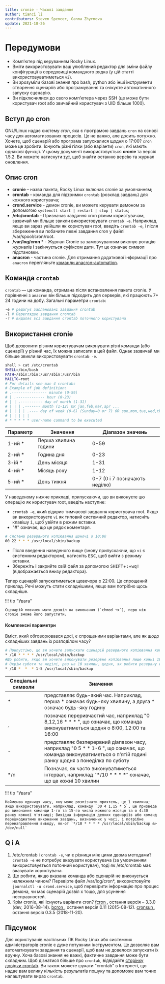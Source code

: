 ```yaml
---
title: cronie - Часові завдання
author: tianci li
contributors: Steven Spencer, Ganna Zhyrnova
update: 2021-10-26
---
```


# Передумови

* Комп’ютер під керуванням Rocky Linux.
* Вміти використовувати ваш улюблений редактор для зміни файлу конфігурації в середовищі командного рядка (у цій статті використовуватиметься `vi`).
* Ви зрозуміли базові знання про bash, python або інші інструменти створення сценаріїв або програмування та очікуєте автоматичного запуску сценарію.
* Ви підключилися до свого комп’ютера через SSH (це може бути користувач root або звичайний користувач з UID більше 1000).

## Вступ до cron

GNU/Linux надає систему *cron*, яка є програмою завдань `cron` на основі часу для автоматизованих процесів. Це не важко, але досить потужно. Хочете, щоб сценарій або програма запускалися щодня о 17:00? `cron` може це зробити. Існують різні гілки (або варіанти) `cron`, які мають однакові функції. У цьому документі використовується **cronie** та версія 1.5.2. Ви можете натиснути [тут](https://github.com/cronie-crond/cronie), щоб знайти останню версію та журнал оновлення.

## Опис cron

*  **cronie** – назва пакета, Rocky Linux включає cronie за умовчанням;
*  **crontab** – команда для підтримки `crontab` (розклад завдань) для кожного користувача;
*  **crond.service** - демон cronie, ви можете керувати демоном за допомогою `systemctl start | restart | stop | status`;
*  **/etc/crontab** - Призначає завдання cron різним користувачам, зазвичай ми більше звикли використовувати `crontab -e`. Наприклад, якщо ви зараз увійшли як користувач root, введіть `crontab -e`, і після збереження ви побачите певні завдання cron у файлі /var/spool/cron/root.
*  **/var/log/cron** \* - Журнал Cronie за замовчуванням виконує ротацію журналів і закінчується суфіксом дати. Тут це означає символ підстановки.
*  **anacron** - частина cronie. Для отримання додаткової інформації про `anacron` перегляньте [команди anacron-automation](anacron.md).

## Команда `crontab`

`crontab` — це команда, отримана після встановлення пакета cronie. У порівнянні з `anacron` він більше підходить для серверів, які працюють 7\* 24 години на добу. Загальні параметри `crontab`:

```bash
-e # редагує заплановані завдання crontab
-l # Переглядає завдання crontab
-r # видаляє всі завдання crontab поточного користувача
```

## Використання cronie

Щоб дозволити різним користувачам виконувати різні команди (або сценарії) у різний час, їх можна записати в цей файл. Однак зазвичай ми більше звикли використовувати `crontab -e`.

```bash
shell > cat /etc/crontab
SHELL=/bin/bash
PATH=/sbin:/bin:/usr/sbin:/usr/bin
MAILTO=root
# For details see man 4 crontabs
# Example of job definition:
# .---------------- minute (0-59)
# | .------------- hour (0-23)
# | | .---------- day of month (1-31)
# | | | .------- month (1-12) OR jan,feb,mar,apr ...
# | | | | .---- day of week (0-6) (Sunday=0 or 7) OR sun,mon,tue,wed,thu,fri,sat
# | | | | |
# * * * * * user-name command to be executed
```

| Параметр  | Значення             | Діапазон значень              |
| --------- | -------------------- | ----------------------------- |
| 1-ий \* | Перша хвилина години | 0-59                          |
| 2-ий \* | Година дня           | 0-23                          |
| 3-ій \* | День місяця          | 1-31                          |
| 4-ий \* | Місяць року          | 1-12                          |
| 5-ий \* | День тижня           | 0-7 (0 і 7 позначають неділю) |

У наведеному нижче прикладі, припускаючи, що ви виконуєте цю операцію як користувач root, введіть наступне:

* `crontab -e`, який відкриє тимчасові завдання користувача root. Якщо ви використовуєте `vi` як типовий системний редактор, натисніть клавішу <kbd>i</kbd>, щоб увійти в режим вставки.
* "#" означає, що це рядок коментаря.

```bash
# Система резервного копіювання щоночі о 10:00
00 22 * * * /usr/local/sbin/backup
```

* Після введення наведеного вище (знову припускаючи, що `vi` є системним редактором), натисніть <kbd>ESC</kbd>, щоб вийти з режиму вставки.
* Збережіть і закрийте свій файл за допомогою <kbd>SHIFT</kbd>+<kbd>:</kbd>+<kbd>wq!</kbd> (відображається внизу редактора).

Тепер сценарій запускатиметься щовечора о 22:00. Це спрощений приклад. Речі можуть стати складнішими, якщо вам потрібно щось складніше.

!!! tip "Увага"

    Сценарій повинен мати дозвіл на виконання (`chmod +x`), перш ніж cronie зможе його запустити.

#### Комплексні параметри

Вміст, який обговорювався досі, є спрощеними варіантами, але як щодо складніших завдань із розподілом часу?

```bash
# Припустімо, що ви хочете запускати сценарій резервного копіювання кожні 10 хвилин (проте це може бути непрактично, це лише приклад!) Впродовж дня. Для цього буде написано наступне:
* /10 * * * * /usr/local/sbin/backup
#Що робити, якщо ви хочете виконувати резервне копіювання лише кожні 10 хвилин у понеділок, середу та п’ятницю? * /10 * * * 1,3,5 /usr/local/sbin/backup
# Окрім суботи та неділі, раз на 10 хвилин, щодня, як робити резервну копію?
* /10 *  *  * 1-5 /usr/local/sbin/backup
```

| Спеціальні символи | Значення                                                                                                                                                      |
| ------------------ | ------------------------------------------------------------------------------------------------------------------------------------------------------------- |
| *                  | представляє будь-який час. Наприклад, перша * означає будь-яку хвилину, а друга * означає будь-яку годину                                                   |
| ,                  | позначає переривчастий час, наприклад "0 8,12,16 * * * ", що означає, що команда виконуватиметься щодня о 8:00, 12:00 та 16:00                              |
| -                  | представляє безперервний діапазон часу, наприклад "0 5 * * 1-6 ", що означає, що команда виконуватиметься о п'ятій годині ранку щодня з понеділка по суботу |
| */n                | Позначає, як часто виконуватиметься інтервал, наприклад "*/10 * * * *" означає, що це кожні 10 хвилин                                                     |

!!! tip "Увага"

    Найменша одиниця часу, яку може розпізнати приятель, це 1 хвилина; якщо використовувати, наприклад, команду `30 4 1,15 * 5`, це призведе до виконання команди 1-го та 15-го числа кожного місяця та о 4:30 ранку кожної п'ятниці; Вихідна інформація деяких сценаріїв або команд перешкоджатиме виконанню завдань, визначених у часі, і потрібне перенаправлення виводу, як-от `*/10 * * * * /usr/local/sbin/backup &> /dev/null`

## Q і A

1. /etc/crontab і `crontab -e`, чи є різниця між цими двома методами? `crontab -e` не потребує вказувати користувача (за умовчанням використовується поточний користувач), тоді як /etc/crontab має вказувати користувача.
2. Що робити, якщо вказана команда або сценарій не виконується належним чином? Перевірте файл /var/log/cron*, використовуйте `journalctl -u crond.service`, щоб перевірити інформацію про процес демона, чи має сценарій дозвіл x тощо, для усунення несправностей.
3. Крім cronie, які існують варіанти cron? [ fcron ](http://fcron.free.fr/), остання версія – 3.3.0 (dev, 2016-08-14). [ bcron ](http://untroubled.org/bcron/), остання версія 0.11 (2015-08-12). [ cronsun ](https://github.com/shunfei/cronsun), остання версія 0.3.5 (2018-11-20).

## Підсумок

Для користувачів настільних ПК Rocky Linux або системних адміністраторів cronie є дуже потужним інструментом. Це дозволяє вам автоматизувати завдання та сценарії, щоб вам не довелося запускати їх вручну. Хоча базові знання не важкі, фактичне завдання може бути складним. Щоб дізнатися більше про `crontab`, відвідайте [сторінку довідки crontab](https://man7.org/linux/man-pages/man5/crontab.5.html). Ви також можете шукати "crontab" в Інтернеті, що надає вам велику кількість результатів пошуку та допоможе вам точно налаштувати вираз `crontab`.
